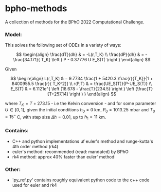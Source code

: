 # bpho-methods
A collection of methods for the BPhO 2022 Computational Challenge.

### Model:
This solves the following set of ODEs in a variety of ways:


$$
\begin{align}
\frac{dT}{dh} & = -L(r,T_K) \\
\frac{dP}{dh} & = -\frac{34.171}{ T_K} \left ( P - 0.37776 U E_S(T) \right ) 
\end{align} 
$$

Given

$$
\begin{align}
 L(r,T_K) & = 9.7734 \frac{1 + 5420.3 \frac{r}{T_K}}{1 + 8400955.5 \frac{r}{ T_K^2}} \\
r(P,T) & = \frac{UE_S(T)}{P-UE_S(T)} \\
E_S(T) & = 6.1121e^{ \left (18.678 - \frac{T}{234.5} \right ) \left (\frac{T}{T+257.14} \right ) }
\end{align}
$$

where $T_K = T  + 273.15$ - i.e the Kelvin conversion - and for some parameter $U \in [0,1]$, given the initial conditions $h_0 = 0$ km, $P_0=1013.25$ mbar and $T_0 = 15^\circ$ C, with step size $\Delta h=0.01$, up to $h_1 = 11$ km.

### Contains:
- C++ and python implementations uf euler's method and runge-kutta's 4th order method (rk4)
- euler's method: recommended (read: mandated) by BPhO
- rk4 method: approx 40% faster than euler' method

### Other:
- 'py_ref.py' contains roughly equivalent python code to the c++ code used for euler and rk4
